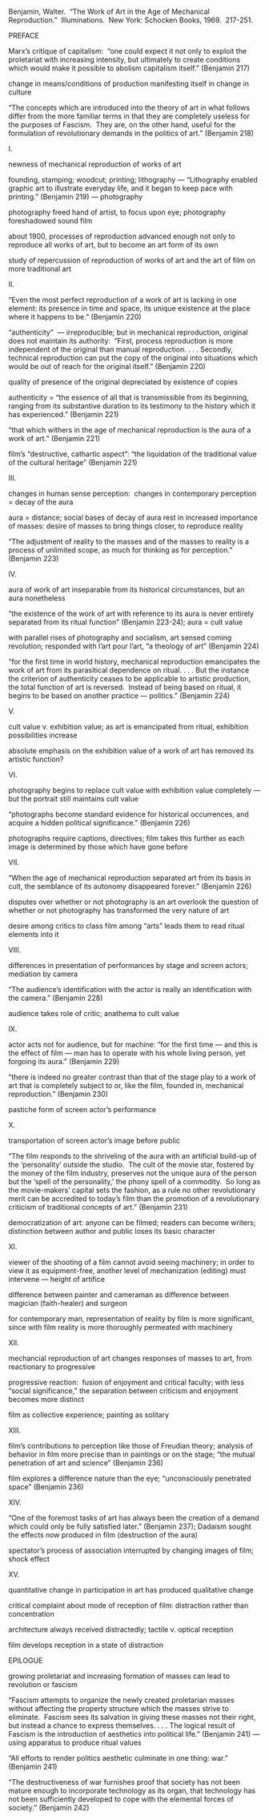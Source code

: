 Benjamin, Walter.  “The Work of Art in the Age of Mechanical Reproduction.”  Illuminations.  New York: Schocken Books, 1969.  217-251.

PREFACE

Marx’s critique of capitalism:  “one could expect it not only to exploit the proletariat with increasing intensity, but ultimately to create conditions which would make it possible to abolism capitalism itself.” (Benjamin 217)

change in means/conditions of production manifesting itself in change in culture

“The concepts which are introduced into the theory of art in what follows differ from the more familiar terms in that they are completely useless for the purposes of Fascism.  They are, on the other hand, useful for the formulation of revolutionary demands in the politics of art.” (Benjamin 218)

I.

newness of mechanical reproduction of works of art

founding, stamping; woodcut; printing; lithography — “Lithography enabled graphic art to illustrate everyday life, and it began to keep pace with printing.” (Benjamin 219) — photography

photography freed hand of artist, to focus upon eye; photography foreshadowed sound film

about 1900, processes of reproduction advanced enough not only to reproduce all works of art, but to become an art form of its own

study of repercussion of reproduction of works of art and the art of film on more traditional art

II.

“Even the most perfect reproduction of a work of art is lacking in one element: its presence in time and space, its unique existence at the place where it happens to be.” (Benjamin 220)

“authenticity”  — irreproducible; but in mechanical reproduction, original does not maintain its authority:  “First, process reproduction is more independent of the original than manual reproduction. . . . Secondly, technical reproduction can put the copy of the original into situations which would be out of reach for the original itself.” (Benjamin 220)

quality of presence of the original depreciated by existence of copies

authenticity = “the essence of all that is transmissible from its beginning, ranging from its substantive duration to its testimony to the history which it has experienced.” (Benjamin 221)

“that which withers in the age of mechanical reproduction is the aura of a work of art.” (Benjamin 221)

film’s “destructive, cathartic aspect”: “the liquidation of the traditional value of the cultural heritage” (Benjamin 221)

III.

changes in human sense perception:  changes in contemporary perception = decay of the aura

aura = distance; social bases of decay of aura rest in increased importance of masses: desire of masses to bring things closer, to reproduce reality

“The adjustment of reality to the masses and of the masses to reality is a process of unlimited scope, as much for thinking as for perception.” (Benjamin 223)

IV.

aura of work of art inseparable from its historical circumstances, but an aura nonetheless

“the existence of the work of art with reference to its aura is never entirely separated from its ritual function” (Benjamin 223-24); aura = cult value

with parallel rises of photography and socialism, art sensed coming revolution; responded with l’art pour l’art, “a theology of art” (Benjamin 224)

“for the first time in world history, mechanical reproduction emancipates the work of art from its parasitical dependence on ritual. . . . But the instance the criterion of authenticity ceases to be applicable to artistic production, the total function of art is reversed.  Instead of being based on ritual, it begins to be based on another practice — politics.” (Benjamin 224)

V.

cult value v. exhibition value; as art is emancipated from ritual, exhibition possibilities increase

absolute emphasis on the exhibition value of a work of art has removed its artistic function?

VI.

photography begins to replace cult value with exhibition value completely — but the portrait still maintains cult value

“photographs become standard evidence for historical occurrences, and acquire a hidden political significance.” (Benjamin 226)

photographs require captions, directives; film takes this further as each image is determined by those which have gone before

VII.

“When the age of mechanical reproduction separated art from its basis in cult, the semblance of its autonomy disappeared forever.” (Benjamin 226)

disputes over whether or not photography is an art overlook the question of whether or not photography has transformed the very nature of art

desire among critics to class film among “arts” leads them to read ritual elements into it

VIII.

differences in presentation of performances by stage and screen actors; mediation by camera

“The audience’s identification with the actor is really an identification with the camera.” (Benjamin 228)

audience takes role of critic; anathema to cult value

IX.

actor acts not for audience, but for machine: “for the first time — and this is the effect of film — man has to operate with his whole living person, yet forgoing its aura.” (Benjamin 229)

“there is indeed no greater contrast than that of the stage play to a work of art that is completely subject to or, like the film, founded in, mechanical reproduction.” (Benjamin 230)

pastiche form of screen actor’s performance

X.

transportation of screen actor’s image before public

“The film responds to the shriveling of the aura with an artificial build-up of the ‘personality’ outside the studio.  The cult of the movie star, fostered by the money of the film industry, preserves not the unique aura of the person but the ‘spell of the personality,’ the phony spell of a commodity.  So long as the movie-makers’ capital sets the fashion, as a rule no other revolutionary merit can be accredited to today’s film than the promotion of a revolutionary criticism of traditional concepts of art.” (Benjamin 231)

democratization of art: anyone can be filmed; readers can become writers; distinction between author and public loses its basic character

XI.

viewer of the shooting of a film cannot avoid seeing machinery; in order to view it as equipment-free, another level of mechanization (editing) must intervene — height of artifice

difference between painter and cameraman as difference between magician (faith-healer) and surgeon

for contemporary man, representation of reality by film is more significant, since with film reality is more thoroughly permeated with machinery

XII.

mechancial reproduction of art changes responses of masses to art, from reactionary to progressive

progressive reaction:  fusion of enjoyment and critical faculty; with less “social significance,” the separation between criticism and enjoyment becomes more distinct

film as collective experience; painting as solitary

XIII.

film’s contributions to perception like those of Freudian theory; analysis of behavior in film more precise than in paintings or on the stage; “the mutual penetration of art and science” (Benjamin 236)

film explores a difference nature than the eye; “unconsciously penetrated space” (Benjamin 236)

XIV.

“One of the foremost tasks of art has always been the creation of a demand which could only be fully satisfied later.” (Benjamin 237); Dadaism sought the effects now produced in film (destruction of the aura)

spectator’s process of association interrupted by changing images of film; shock effect

XV.

quantitative change in participation in art has produced qualitative change

critical complaint about mode of reception of film: distraction rather than concentration

architecture always received distractedly; tactile v. optical reception

film develops reception in a state of distraction

EPILOGUE

growing proletariat and increasing formation of masses can lead to revolution or fascism

“Fascism attempts to organize the newly created proletarian masses without affecting the property structure which the masses strive to eliminate.  Fascism sees its salvation in giving these masses not their right, but instead a chance to express themselves. . . . The logical result of Fascism is the introduction of aesthetics into political life.” (Benjamin 241) — using apparatus to produce ritual values

“All efforts to render politics aesthetic culminate in one thing: war.” (Benjamin 241)

“The destructiveness of war furnishes proof that society has not been mature enough to incorporate technology as its organ, that technology has not been sufficiently developed to cope with the elemental forces of society.” (Benjamin 242)

